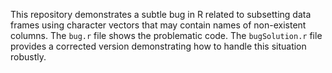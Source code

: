 This repository demonstrates a subtle bug in R related to subsetting data frames using character vectors that may contain names of non-existent columns. The `bug.r` file shows the problematic code. The `bugSolution.r` file provides a corrected version demonstrating how to handle this situation robustly.